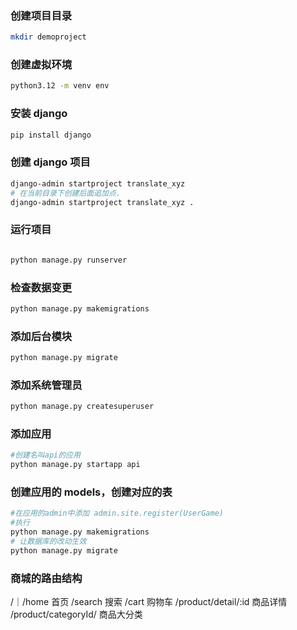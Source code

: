 ### 创建项目目录

```bash
mkdir demoproject
```

### 创建虚拟环境

```bash
python3.12 -m venv env
```

### 安装 django

```bash
pip install django
```

### 创建 django 项目

```bash
django-admin startproject translate_xyz
# 在当前目录下创建后面追加点.
django-admin startproject translate_xyz .
```

### 运行项目

```bash

python manage.py runserver
```

### 检查数据变更

```bash
python manage.py makemigrations
```

### 添加后台模块

```bash
python manage.py migrate
```

### 添加系统管理员

```bash
python manage.py createsuperuser
```

### 添加应用

```bash
#创建名叫api的应用
python manage.py startapp api
```

### 创建应用的 models，创建对应的表

```bash
#在应用的admin中添加 admin.site.register(UserGame)
#执行
python manage.py makemigrations
# 让数据库的改动生效
python manage.py migrate
```

### 商城的路由结构

/｜/home 首页
/search 搜索
/cart 购物车
/product/detail/:id 商品详情
/product/categoryId/ 商品大分类
